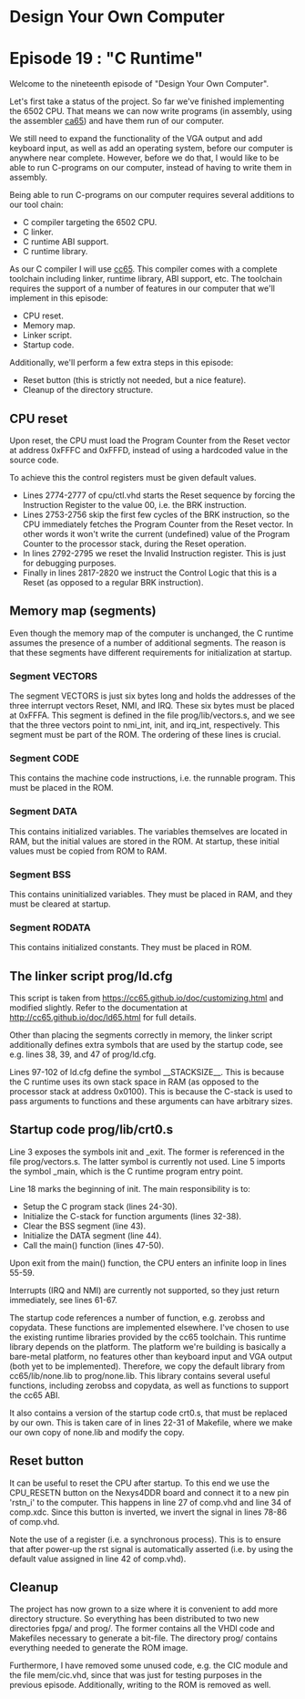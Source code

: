 # Design Your Own Computer
# Episode 19 : "C Runtime"

Welcome to the nineteenth episode of "Design Your Own Computer".

Let's first take a status of the project. So far we've finished implementing
the 6502 CPU. That means we can now write programs (in assembly, using the
assembler [ca65](http://cc65.github.io/doc/ca65.html)) and have them run of our
computer.

We still need to expand the functionality of the VGA output and add keyboard
input, as well as add an operating system, before our computer is anywhere
near complete.  However, before we do that, I would like to be able to run
C-programs on our computer, instead of having to write them in assembly.

Being able to run C-programs on our computer requires several additions to
our tool chain:
* C compiler targeting the 6502 CPU.
* C linker.
* C runtime ABI support.
* C runtime library.

As our C compiler I will use [cc65](http://cc65.github.io/doc/cc65.html).  This
compiler comes with a complete toolchain including linker, runtime library, ABI
support, etc.  The toolchain requires the support of a number of features in
our computer that we'll implement in this episode:
* CPU reset.
* Memory map.
* Linker script.
* Startup code.

Additionally, we'll perform a few extra steps in this episode:
* Reset button (this is strictly not needed, but a nice feature).
* Cleanup of the directory structure.

## CPU reset
Upon reset, the CPU must load the Program Counter from the Reset vector at
address 0xFFFC and 0xFFFD, instead of using a hardcoded value in the
source code.

To achieve this the control registers must be given default values.
* Lines 2774-2777 of cpu/ctl.vhd starts the Reset sequence by forcing the
Instruction Register to the value 00, i.e. the BRK instruction.
* Lines 2753-2756 skip the first few cycles of the BRK
instruction, so the CPU immediately fetches the Program Counter from the Reset
vector. In other words it won't write the current (undefined) value of the 
Program Counter to the processor stack, during the Reset operation.
* In lines 2792-2795 we reset the Invalid Instruction register. This
is just for debugging purposes.
* Finally in lines 2817-2820 we instruct the
Control Logic that this is a Reset (as opposed to a regular BRK instruction).

## Memory map (segments)
Even though the memory map of the computer is unchanged, the C runtime assumes
the presence of a number of additional segments. The reason is that these
segments have different requirements for initialization at startup.

### Segment VECTORS
The segment VECTORS is just six bytes long and holds the addresses of the three
interrupt vectors Reset, NMI, and IRQ. These six bytes must be placed at
0xFFFA.  This segment is defined in the file prog/lib/vectors.s, and we see
that the three vectors point to nmi\_int, init, and irq\_int, respectively.
This segment must be part of the ROM.  The ordering of these lines is crucial.

### Segment CODE
This contains the machine code instructions, i.e. the runnable program. This
must be placed in the ROM.

### Segment DATA
This contains initialized variables. The variables themselves are located in
RAM, but the initial values are stored in the ROM. At startup, these initial
values must be copied from ROM to RAM.

### Segment BSS
This contains uninitialized variables. They must be placed in RAM, and they must
be cleared at startup.

### Segment RODATA
This contains initialized constants. They must be placed in ROM.


## The linker script prog/ld.cfg
This script is taken from <https://cc65.github.io/doc/customizing.html> and
modified slightly.  Refer to the documentation at
<http://cc65.github.io/doc/ld65.html> for full details.

Other than placing the segments correctly in memory, the linker script
additionally defines extra symbols that are used by the startup code, see
e.g.  lines 38, 39, and 47 of prog/ld.cfg.

Lines 97-102 of ld.cfg define the symbol \_\_STACKSIZE\_\_. This is because the
C runtime uses its own stack space in RAM (as opposed to the processor stack at
address 0x0100). This is because the C-stack is used to pass arguments to
functions and these arguments can have arbitrary sizes.


## Startup code prog/lib/crt0.s
Line 3 exposes the symbols init and \_exit. The former is referenced in the
file prog/vectors.s. The latter symbol is currently not used.
Line 5 imports the symbol \_main, which is the C runtime program entry point.

Line 18 marks the beginning of init.  The main responsibility is to:
* Setup the C program stack (lines 24-30).
* Initialize the C-stack for function arguments (lines 32-38).
* Clear the BSS segment (line 43).
* Initialize the DATA segment (line 44).
* Call the main() function (lines 47-50).

Upon exit from the main() function, the CPU enters an infinite loop in lines 55-59.

Interrupts (IRQ and NMI) are currently not supported, so they just return immediately,
see lines 61-67.

The startup code references a number of function, e.g. zerobss and copydata.
These functions are implemented elsewhere. I've chosen to use the existing
runtime libraries provided by the cc65 toolchain. This runtime library
depends on the platform. The platform we're building is basically a bare-metal
platform, no features other than keyboard input and VGA output (both yet to be
implemented). Therefore, we copy the default library from cc65/lib/none.lib to
prog/none.lib. This library contains several useful functions, including zerobss and
copydata, as well as functions to support the cc65 ABI.

It also contains a version of the startup code crt0.s, that must be replaced by
our own. This is taken care of in lines 22-31 of Makefile, where we make our
own copy of none.lib and modify the copy.


## Reset button
It can be useful to reset the CPU after startup.  To this end we use the
CPU\_RESETN button on the Nexys4DDR board and connect it to a new pin 'rstn\_i'
to the computer.  This happens in line 27 of comp.vhd and line 34 of comp.xdc.
Since this button is inverted, we invert the signal in lines 78-86 of comp.vhd.

Note the use of a register (i.e. a synchronous process). This is to ensure
that after power-up the rst signal is automatically asserted (i.e. by using
the default value assigned in line 42 of comp.vhd).

## Cleanup
The project has now grown to a size where it is convenient to add more
directory structure.  So everything has been distributed to two new directories
fpga/ and prog/. The former contains all the VHDl code and Makefiles necessary
to generate a bit-file. The directory prog/ contains everything needed to
generate the ROM image.

Furthermore, I have removed some unused code, e.g.  the CIC module and the file
mem/cic.vhd, since that was just for testing purposes in the previous episode.
Additionally, writing to the ROM is removed as well.

